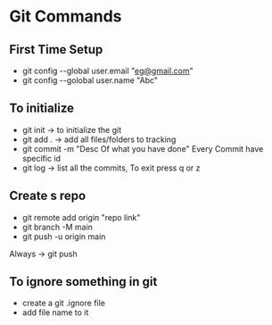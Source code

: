 # Git Commands

## First Time Setup
* git config --global user.email "eg@gmail.com"
* git config --golobal user.name "Abc"

## To initialize 
* git init     -> to initialize the git 
* git add .    -> add all files/folders to tracking
* git commit -m "Desc Of what you have done"
    Every Commit have specific id 
* git log -> list all the commits, To exit press q or z

## Create s repo 
* git remote add origin "repo link"
* git branch -M main
* git push -u origin main 

Always -> git push 

## To ignore something in git 
* create a git .ignore file 
* add file name to it 
